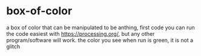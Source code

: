 # box-of-color
a box of color that can be manipulated to be anthing, first code
you can run the code easiest with https://processing.org/, but any other program/software will work.
the color you see when run is green, it is not a glitch
